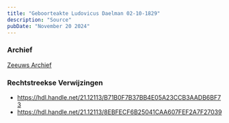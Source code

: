 ```yaml
---
title: "Geboorteakte Ludovicus Daelman 02-10-1829"
description: "Source"
pubDate: "November 20 2024"
---
```


### Archief
[Zeeuws Archief](https://www.zeeuwsarchief.nl/)

### Rechtstreekse Verwijzingen
- https://hdl.handle.net/21.12113/B71B0F7B37BB4E05A23CCB3AADB6BF73
- https://hdl.handle.net/21.12113/8EBFECF6B25041CAA607FEF2A7F27039